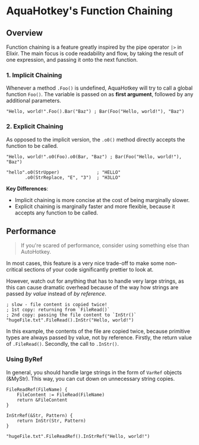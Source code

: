 # AquaHotkey's Function Chaining

## Overview

Function chaining is a feature greatly inspired by the pipe operator `|>` in
Elixir. The main focus is code readability and flow, by taking the result
of one expression, and passing it onto the next function.

### 1. Implicit Chaining

Whenever a method `.Foo()` is undefined, AquaHotkey will try to call a global
function `Foo()`. The variable is passed on as **first argument**, followed by
any additional parameters.

```ahk
"Hello, world!".Foo().Bar("Baz") ; Bar(Foo("Hello, world!"), "Baz")
```

### 2. Explicit Chaining

As opposed to the implicit version, the `.o0()` method directly accepts the
function to be called.

```ahk
"Hello, world!".o0(Foo).o0(Bar, "Baz") ; Bar(Foo("Hello, world!"), "Baz")

"hello".o0(StrUpper)              ; "HELLO"
       .o0(StrReplace, "E", "3")  ; "H3LLO"
```

**Key Differences**:

- Implicit chaining is more concise at the cost of being marginally slower.
- Explicit chaining is marginally faster and more flexible, because it accepts
  any function to be called.

## Performance

>If you're scared of performance, consider using something else than AutoHotkey.

In most cases, this feature is a very nice trade-off to make some non-critical
sections of your code significantly prettier to look at.

However, watch out for anything that has to handle very large strings, as this
can cause dramatic overhead because of the way how strings are passed *by value*
instead of *by reference*.

```ahk
; slow - file content is copied twice!
; 1st copy: returning from `FileRead()`
; 2nd copy: passing the file content to `InStr()`
"hugeFile.txt".FileRead().InStr("Hello, world!")
```

In this example, the contents of the file are copied twice, because primitive
types are always passed by value, not by reference. Firstly, the return
value of `.FileRead()`. Secondly, the call to `.InStr()`.

### Using ByRef

In general, you should handle large strings in the form of `VarRef` objects
(&MyStr). This way, you can cut down on unnecessary string copies.

```ahk
FileReadRef(FileName) {
    FileContent := FileRead(FileName)
    return &FileContent
}

InStrRef(&Str, Pattern) {
    return InStr(Str, Pattern)
}

"hugeFile.txt".FileReadRef().InStrRef("Hello, world!")
```
